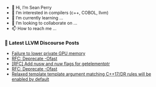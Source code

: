 - 👋 Hi, I’m Sean Perry
- 👀 I’m interested in compilers (c++, COBOL, llvm)
- 🌱 I’m currently learning ...
- 💞️ I’m looking to collaborate on ...
- 📫 How to reach me ...

<!---
s66perry/s66perry is a ✨ special ✨ repository because its `README.md` (this file) appears on your GitHub profile.
You can click the Preview link to take a look at your changes.
--->
### 📕 Latest LLVM Discourse Posts

<!-- DISCOURSE-LLVM:START -->
- [Failure to lower private GPU memory](https://discourse.llvm.org/t/failure-to-lower-private-gpu-memory/78717#post_1)
- [RFC: Deprecate -Ofast](https://discourse.llvm.org/t/rfc-deprecate-ofast/78687?page=2#post_24)
- [[RFC] Add nusw and nuw flags for getelementptr](https://discourse.llvm.org/t/rfc-add-nusw-and-nuw-flags-for-getelementptr/78672#post_8)
- [RFC: Deprecate -Ofast](https://discourse.llvm.org/t/rfc-deprecate-ofast/78687?page=2#post_23)
- [Relaxed template template argument matching C++17/DR rules will be enabled by default](https://discourse.llvm.org/t/relaxed-template-template-argument-matching-c-17-dr-rules-will-be-enabled-by-default/78598#post_2)
<!-- DISCOURSE-LLVM:END -->
